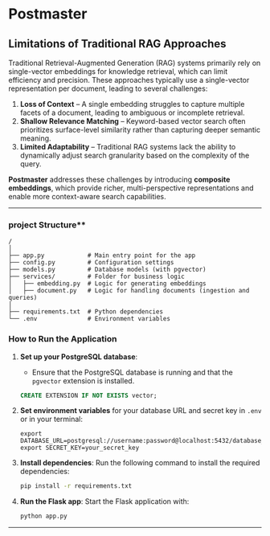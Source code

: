 # **Postmaster**

## **Limitations of Traditional RAG Approaches**

Traditional Retrieval-Augmented Generation (RAG) systems primarily rely on single-vector embeddings for knowledge retrieval, which can limit efficiency and precision. These approaches typically use a single-vector representation per document, leading to several challenges:

1. **Loss of Context** – A single embedding struggles to capture multiple facets of a document, leading to ambiguous or incomplete retrieval.
2. **Shallow Relevance Matching** – Keyword-based vector search often prioritizes surface-level similarity rather than capturing deeper semantic meaning.
3. **Limited Adaptability** – Traditional RAG systems lack the ability to dynamically adjust search granularity based on the complexity of the query.

**Postmaster** addresses these challenges by introducing **composite embeddings**, which provide richer, multi-perspective representations and enable more context-aware search capabilities.

---
### project Structure**

```
/
│
├── app.py            # Main entry point for the app
├── config.py         # Configuration settings
├── models.py         # Database models (with pgvector)
├── services/         # Folder for business logic
│   ├── embedding.py  # Logic for generating embeddings
│   ├── document.py   # Logic for handling documents (ingestion and queries)
│
├── requirements.txt  # Python dependencies
└── .env              # Environment variables
```

### **How to Run the Application**

1. **Set up your PostgreSQL database**:
   - Ensure that the PostgreSQL database is running and that the `pgvector` extension is installed.
   
   ```sql
   CREATE EXTENSION IF NOT EXISTS vector;
   ```

2. **Set environment variables** for your database URL and secret key in `.env` or in your terminal:

   ```
   export DATABASE_URL=postgresql://username:password@localhost:5432/database_name
   export SECRET_KEY=your_secret_key
   ```

3. **Install dependencies**:
   Run the following command to install the required dependencies:

   ```bash
   pip install -r requirements.txt
   ```

4. **Run the Flask app**:
   Start the Flask application with:

   ```bash
   python app.py
   ```

---

